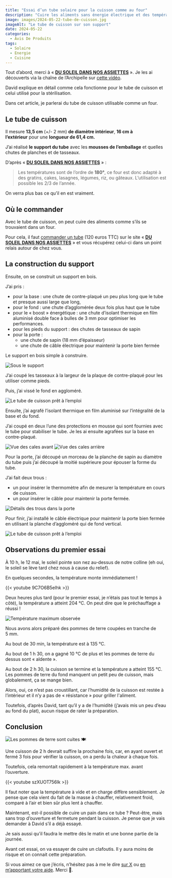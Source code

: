 ```yaml
---
title: "Essai d’un tube solaire pour la cuisson comme au four"
description: "Cuire les aliments sans énergie électrique et des températures supérieures à 150°c ? C’est possible ! Voici comment s’y prendre."
image: images/2024-05-22-tube-de-cuisson.jpg
imageAlt: "Le tube de cuisson sur son support"
date: 2024-05-22
categories:
  - Avis De Produits
tags:
  - Solaire
  - Energie
  - Cuisine
---
```


Tout d’abord, merci à « **[DU SOLEIL DANS NOS ASSIETTES](https://www.dusoleildansnosassiettes.com/content/22-tubes-solaires)** ». Je les ai découverts via la chaîne de l’Archipelle sur [cette vidéo](https://www.youtube.com/watch?v=fAYNytaWxBg&t=1698s).

David explique en détail comme cela fonctionne pour le tube de cuisson et celui utilisé pour la stérilisation.

Dans cet article, je parlerai du tube de cuisson utilisable comme un four.

## Le tube de cuisson

Il mesure **13,5 cm** (+/- 2 mm) **de diamètre intérieur**, **16 cm à l’extérieur** pour une **longueur de 61,4 cm.**

J’ai réalisé **le support du tube** avec les **mousses de l’emballage** et quelles chutes de planches et de tasseaux.

D’après « **[DU SOLEIL DANS NOS ASSIETTES](https://www.dusoleildansnosassiettes.com/content/22-tubes-solaires)** » :

> Les températures sont de l’ordre de **180°**, ce four est donc adapté à des gratins, cakes, lasagnes, légumes, riz, ou gâteaux. L’utilisation est possible les 2/3 de l’année.

On verra plus bas ce qu’il en est vraiment.

## Où le commander

Avec le tube de cuisson, on peut cuire des aliments comme s’ils se trouvaient dans un four.

Pour cela, il faut [commander un tube](https://www.dusoleildansnosassiettes.com/boutique/21-tube-de-sterilisation-solaire.html) (120 euros TTC) sur le site « **[DU SOLEIL DANS NOS ASSIETTES](https://www.dusoleildansnosassiettes.com/content/22-tubes-solaires)** » et vous récupérez celui-ci dans un point relais autour de chez vous.

## La construction du support

Ensuite, on se construit un support en bois.

J’ai pris :

- pour la base : une chute de contre-plaqué un peu plus long que le tube et presque aussi large que long,
- pour le fond : une chute d’agglomérée deux fois plus haut que le tube
- pour le « boost » énergétique : une chute d’isolant thermique en film aluminisé double face à bulles de 3 mm pour optimiser les performances.
- pour les pieds du support : des chutes de tasseaux de sapin
- pour la porte :
  - une chute de sapin (18 mm d’épaisseur)
  - une chute de câble électrique pour maintenir la porte bien fermée

Le support en bois simple à construire.

![Sous le support](images/sous-le-support.jpg)

J’ai coupé les tasseaux à la largeur de la plaque de contre-plaqué pour les utiliser comme pieds.

Puis, j’ai vissé le fond en aggloméré.

![Le tube de cuisson prêt à l’emploi](images/tube-de-cuisson-1.jpg)

Ensuite, j’ai agrafé l’isolant thermique en film aluminisé sur l’intégralité de la base et du fond.

J’ai coupé en deux l’une des protections en mousse qui sont fournies avec le tube pour stabiliser le tube. Je les ai ensuite agrafées sur la base en contre-plaqué.

![Vue des cales avant](images/cales-du-tube-avant.jpg)
![Vue des cales arrière](images/cales-du-tube-arriere.jpg)

Pour la porte, j’ai découpé un morceau de la planche de sapin au diamètre du tube puis j’ai découpé la moitié supérieure pour épouser la forme du tube.

J’ai fait deux trous :

- un pour insérer le thermomètre afin de mesurer la température en cours de cuisson.
- un pour insérer le câble pour maintenir la porte fermée.

![Détails des trous dans la porte](images/details-des-trous-dans-la-porte.jpg)

Pour finir, j’ai installé le câble électrique pour maintenir la porte bien fermée en utilisant la planche d’aggloméré qui de fond vertical.

![Le tube de cuisson prêt à l’emploi](images/tube-de-cuisson-3.jpg)

## Observations du premier essai

À 10 h, le 12 mai, le soleil pointe son nez au-dessus de notre colline (eh oui, le soleil se lève tard chez nous à cause du relief).

En quelques secondes, la température monte immédiatement !

{{< youtube 9C7O6B5elhk >}}

Deux heures plus tard (pour le premier essai, je n’étais pas tout le temps à côté), la température a atteint 204 °C. On peut dire que le préchauffage a réussi !

![Température maximum observée](images/thermometre-a-204-c.jpg)

Nous avons alors préparé des pommes de terre coupées en tranche de 5 mm.

Au bout de 30 min, la température est à 135 °C.

Au bout de 1 h 30, on a gagné 10 °C de plus et les pommes de terre du dessus sont « aldente ».

Au bout de 2 h 30, la cuisson se termine et la température a atteint 155 °C. Les pommes de terre du fond manquent un petit peu de cuisson, mais globalement, ça se mange bien.

Alors, oui, ce n’est pas croustillant, car l’humidité de la cuisson est restée à l’intérieur et il n’y a pas de « résistance » pour griller l'aliment.

Toutefois, d’après David, tant qu’il y a de l’humidité (j’avais mis un peu d’eau au fond du plat), aucun risque de rater la préparation.

## Conclusion

![Les pommes de terre sont cuites 🍽️](images/pommes-de-terre-cuites.jpg)

Une cuisson de 2 h devrait suffire la prochaine fois, car, en ayant ouvert et fermé 3 fois pour vérifier la cuisson, on a perdu la chaleur à chaque fois.

Toutefois, cela remontait rapidement à la température max. avant l’ouverture.

{{< youtube szXUOT756lk >}}

Il faut noter que la température à vide et en charge diffère sensiblement. Je pense que cela vient du fait de la masse à chauffer, relativement froid, comparé à l’air et bien sûr plus lent à chauffer.

Maintenant, est-il possible de cuire un pain dans ce tube ? Peut-être, mais sans trop d’ouverture et fermeture pendant la cuisson. Je pense que je vais demander à David s’il a déjà essayé.

Je sais aussi qu’il faudra le mettre dès le matin et une bonne partie de la journée.

Avant cet essai, on va essayer de cuire un clafoutis. Il y aura moins de risque et on connait cette préparation.

Si vous aimez ce que j’écris, n’hésitez pas à me le dire [sur X](http://www.twitter.com/share) ou [en m’apportant votre aide](../../../page/soutenez-moi/index.md). Merci 👏.
